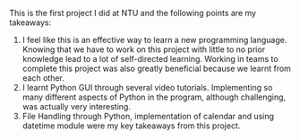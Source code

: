 This is the first project I did at NTU and the following points are my takeaways:
1) I feel like this is an effective way to learn a new programming language. Knowing that we have to work on this project with little to no prior knowledge lead to a lot of self-directed learning. Working in teams to complete this project was also greatly beneficial because we learnt from each other.
2) I learnt Python GUI through several video tutorials. Implementing so many different aspects of Python in the program, although challenging, was actually very interesting. 
3) File Handling through Python, implementation of calendar and using datetime module were my key takeaways from this project. 


